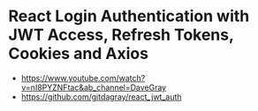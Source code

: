 # React Login Authentication with JWT Access, Refresh Tokens, Cookies and Axios
  - https://www.youtube.com/watch?v=nI8PYZNFtac&ab_channel=DaveGray
  - https://github.com/gitdagray/react_jwt_auth

